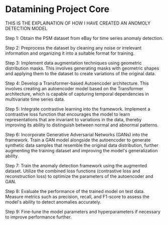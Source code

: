 # Datamining Project Core

THIS IS THE EXPLAINATION OF HOW I HAVE CREATED AN ANOMOLY DETECTION MODEL


Step 1: Obtain the PSM dataset from eBay for time series anomaly detection.

Step 2: Preprocess the dataset by cleaning any noise or irrelevant information and organizing it into a suitable format for training.

Step 3: Implement data augmentation techniques using geometric distribution masks. This involves generating masks with geometric shapes and applying them to the dataset to create variations of the original data.

Step 4: Develop a Transformer-based Autoencoder architecture. This involves creating an autoencoder model based on the Transformer architecture, which is capable of capturing temporal dependencies in multivariate time series data.

Step 5: Integrate contrastive learning into the framework. Implement a contrastive loss function that encourages the model to learn representations that are invariant to variations in the data, thereby improving its ability to distinguish between normal and abnormal patterns.

Step 6: Incorporate Generative Adversarial Networks (GANs) into the framework. Train a GAN model alongside the autoencoder to generate synthetic data samples that resemble the original data distribution, further augmenting the training dataset and improving the model's generalization ability.

Step 7: Train the anomaly detection framework using the augmented dataset. Utilize the combined loss functions (contrastive loss and reconstruction loss) to optimize the parameters of the autoencoder and GAN.

Step 8: Evaluate the performance of the trained model on test data. Measure metrics such as precision, recall, and F1-score to assess the model's ability to detect anomalies accurately.

Step 9: Fine-tune the model parameters and hyperparameters if necessary to improve performance further.
